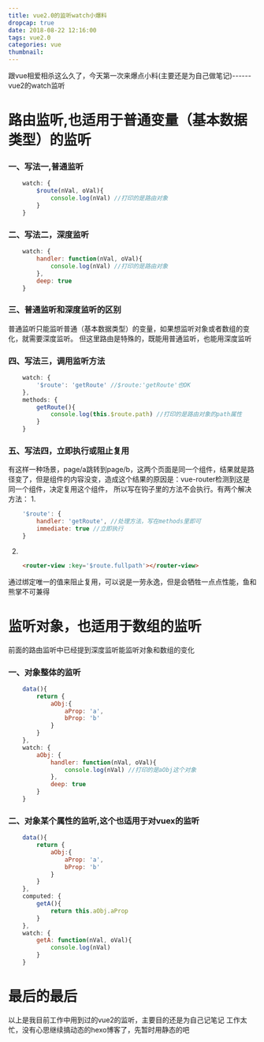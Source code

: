 ```yaml
---
title: vue2.0的监听watch小爆料
dropcap: true
date: 2018-08-22 12:16:00
tags: vue2.0
categories: vue
thumbnail:
---
```

跟vue相爱相杀这么久了，今天第一次来爆点小料(主要还是为自己做笔记)------vue2的watch监听

# **路由监听,也适用于普通变量（基本数据类型）的监听**
### 一、写法一,普通监听
```javascript
    watch: {
        $route(nVal, oVal){
            console.log(nVal) //打印的是路由对象
        }
    }
```
### 二、写法二，深度监听
```javascript
    watch: {
        handler: function(nVal, oVal){
            console.log(nVal) //打印的是路由对象
        },
        deep: true
    }
```
### 三、普通监听和深度监听的区别
普通监听只能监听普通（基本数据类型）的变量，如果想监听对象或者数组的变化，就需要深度监听。
但这里路由是特殊的，既能用普通监听，也能用深度监听

### 四、写法三，调用监听方法
```javascript
    watch: {
        '$route': 'getRoute' //$route:'getRoute'也OK 
    },
    methods: {
        getRoute(){
            console.log(this.$route.path) //打印的是路由对象的path属性
        }
    }
```
### 五、写法四，立即执行或阻止复用
有这样一种场景，page/a跳转到page/b，这两个页面是同一个组件，结果就是路径变了，但是组件的内容没变，造成这个结果的原因是：vue-router检测到这是同一个组件，决定复用这个组件，
所以写在钩子里的方法不会执行。有两个解决方法：
1. 
```javascript
    '$route': {
        handler: 'getRoute', //处理方法，写在methods里即可
        immediate: true //立即执行 
    }
```
2. 
```html
    <router-view :key='$route.fullpath'></router-view>
```
通过绑定唯一的值来阻止复用，可以说是一劳永逸，但是会牺牲一点点性能，鱼和熊掌不可兼得

# **监听对象，也适用于数组的监听**
前面的路由监听中已经提到深度监听能监听对象和数组的变化
### 一、对象整体的监听
```javascript
    data(){
        return {
            aObj:{
                aProp: 'a',
                bProp: 'b'
            }
        }
    },
    watch: {
        aObj: {
            handler: function(nVal, oVal){
                console.log(nVal) //打印的是aObj这个对象
            },
            deep: true
        }
    }
```
### 二、对象某个属性的监听,这个也适用于对vuex的监听
```javascript
    data(){
        return {
            aObj:{
                aProp: 'a',
                bProp: 'b'
            }
        }
    },
    computed: {
        getA(){
            return this.aObj.aProp
        }
    },
    watch: {
        getA: function(nVal, oVal){
            console.log(nVal)
        }
    }
```
# **最后的最后**
以上是我目前工作中用到过的vue2的监听，主要目的还是为自己记笔记
工作太忙，没有心思继续搞动态的hexo博客了，先暂时用静态的吧